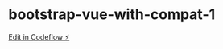 # bootstrap-vue-with-compat-1

[Edit in Codeflow ⚡️](https://stackblitz.com/~/github.com/jeantsai/bootstrap-vue-with-compat-1)